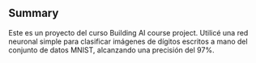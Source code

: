 ## Summary
Este es un proyecto del curso Building AI course project. Utilicé una red neuronal simple para clasificar imágenes de dígitos escritos a mano del conjunto de datos MNIST, alcanzando una precisión del 97%.
